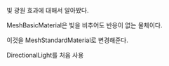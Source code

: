 빛 광원 효과에 대해서 알아봤다.

MeshBasicMaterial은 빛을 비추어도 반응이 없는 물체이다.

이것을 MeshStandardMaterial로 변경해준다.   

DirectionalLight를 처음 사용   
